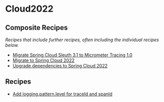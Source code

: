 # Cloud2022

## Composite Recipes

_Recipes that include further recipes, often including the individual recipes below._

* [Migrate Spring Cloud Sleuth 3.1 to Micrometer Tracing 1.0](./migratecloudsleuthtomicrometertracing.md)
* [Migrate to Spring Cloud 2022](./upgradespringcloud_2022.md)
* [Upgrade dependencies to Spring Cloud 2022](./dependencyupgrades.md)

## Recipes

* [Add logging.pattern.level for traceId and spanId](./addloggingpatternlevelforsleuth.md)


